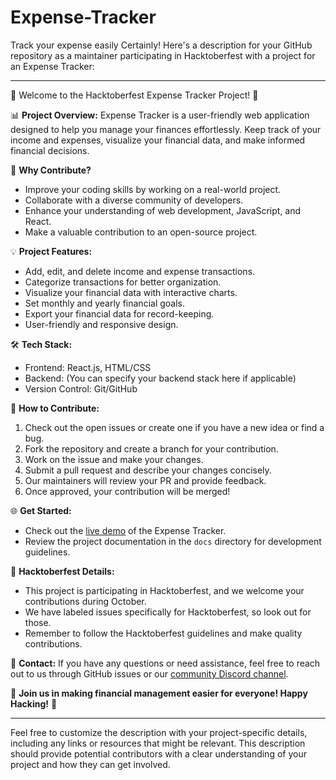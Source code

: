 # Expense-Tracker
Track your expense easily
Certainly! Here's a description for your GitHub repository as a maintainer participating in Hacktoberfest with a project for an Expense Tracker:

---

🌟 Welcome to the Hacktoberfest Expense Tracker Project! 🌟

📊 **Project Overview:**
Expense Tracker is a user-friendly web application designed to help you manage your finances effortlessly. Keep track of your income and expenses, visualize your financial data, and make informed financial decisions.

🚀 **Why Contribute?**
- Improve your coding skills by working on a real-world project.
- Collaborate with a diverse community of developers.
- Enhance your understanding of web development, JavaScript, and React.
- Make a valuable contribution to an open-source project.

💡 **Project Features:**
- Add, edit, and delete income and expense transactions.
- Categorize transactions for better organization.
- Visualize your financial data with interactive charts.
- Set monthly and yearly financial goals.
- Export your financial data for record-keeping.
- User-friendly and responsive design.

🛠️ **Tech Stack:**
- Frontend: React.js, HTML/CSS
- Backend: (You can specify your backend stack here if applicable)
- Version Control: Git/GitHub

🤝 **How to Contribute:**
1. Check out the open issues or create one if you have a new idea or find a bug.
2. Fork the repository and create a branch for your contribution.
3. Work on the issue and make your changes.
4. Submit a pull request and describe your changes concisely.
5. Our maintainers will review your PR and provide feedback.
6. Once approved, your contribution will be merged!

🌐 **Get Started:**
- Check out the [live demo](insert_demo_url_here) of the Expense Tracker.
- Review the project documentation in the `docs` directory for development guidelines.

🙌 **Hacktoberfest Details:**
- This project is participating in Hacktoberfest, and we welcome your contributions during October.
- We have labeled issues specifically for Hacktoberfest, so look out for those.
- Remember to follow the Hacktoberfest guidelines and make quality contributions.

📧 **Contact:**
If you have any questions or need assistance, feel free to reach out to us through GitHub issues or our [community Discord channel](insert_discord_link_here).

🎉 **Join us in making financial management easier for everyone! Happy Hacking!** 🎉

---

Feel free to customize the description with your project-specific details, including any links or resources that might be relevant. This description should provide potential contributors with a clear understanding of your project and how they can get involved.
